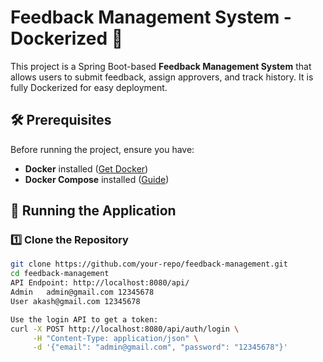 # Feedback Management System - Dockerized 🚀

This project is a Spring Boot-based **Feedback Management System** that allows users to submit feedback, assign approvers, and track history. It is fully Dockerized for easy deployment.

## 🛠️ Prerequisites
Before running the project, ensure you have:
- **Docker** installed ([Get Docker](https://docs.docker.com/get-docker/))
- **Docker Compose** installed ([Guide](https://docs.docker.com/compose/install/))

## 🚀 Running the Application

### **1️⃣ Clone the Repository**
```sh
git clone https://github.com/your-repo/feedback-management.git
cd feedback-management
API Endpoint: http://localhost:8080/api/
Admin	admin@gmail.com	12345678
User akash@gmail.com 12345678

Use the login API to get a token:
curl -X POST http://localhost:8080/api/auth/login \
     -H "Content-Type: application/json" \
     -d '{"email": "admin@gmail.com", "password": "12345678"}'
